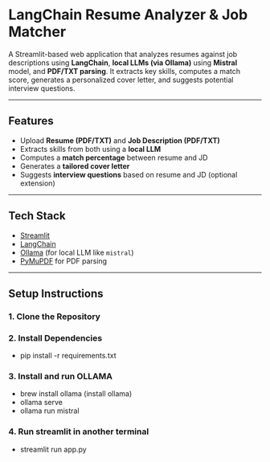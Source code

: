 # LangChain Resume Analyzer & Job Matcher

A Streamlit-based web application that analyzes resumes against job descriptions using **LangChain**, **local LLMs (via Ollama)** using **Mistral** model, and **PDF/TXT parsing**. It extracts key skills, computes a match score, generates a personalized cover letter, and suggests potential interview questions.

---

## Features

- Upload **Resume (PDF/TXT)** and **Job Description (PDF/TXT)**
- Extracts skills from both using a **local LLM**
- Computes a **match percentage** between resume and JD
- Generates a **tailored cover letter**
- Suggests **interview questions** based on resume and JD (optional extension)

---

## Tech Stack

- [Streamlit](https://streamlit.io/)
- [LangChain](https://www.langchain.com/)
- [Ollama](https://ollama.com/) (for local LLM like `mistral`)
- [PyMuPDF](https://pymupdf.readthedocs.io/) for PDF parsing

---

## Setup Instructions

### 1. Clone the Repository

### 2. Install Dependencies

- pip install -r requirements.txt

### 3. Install and run OLLAMA

- brew install ollama (install ollama)
- ollama serve
- ollama run mistral

### 4. Run streamlit in another terminal

- streamlit run app.py
